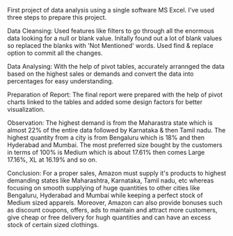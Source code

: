 First project of data analysis using a single software MS Excel. I've used three steps to prepare this project.

Data Cleansing: Used features like filters to go through all the enormous data looking for a null or blank value. Initally found out a lot of blank values so replaced the blanks with 'Not Mentioned' words. Used find & replace option to commit all the changes.

Data Analysing: With the help of pivot tables, accurately arrannged the data based on the highest sales or demands and convert the data into percentages for easy understanding.

Preparation of Report: The final report were prepared with the help of pivot charts linked to the tables and added some design factors for better visualization.

Observation: The highest demand is from the Maharastra state which is almost 22% of the entire data followed by Karnataka & then Tamil nadu. The highest quantity from a city is from Bengaluru which is 18% and then Hyderabad and Mumbai. The most preferred size bought by the customers in terms of 100% is Medium which is about 17.61% then comes Large 17.16%, XL at 16.19% and so on.

Conclusion: For a proper sales, Amazon must supply it's products to highest demanding states like Maharashtra, Karnataka, Tamil nadu, etc whereas focusing on smooth supplying of huge quantities to other cities like Bengaluru, Hyderabad and Mumbai while keeping a perfect stock of Medium sized apparels. Moreover, Amazon can also provide bonuses such as discount coupons, offers, ads to maintain and attract more customers, give cheap or free delivery for hugh quantities and can have an excess stock of certain sized clothings.
